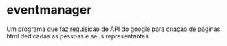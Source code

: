 # eventmanager
Um programa que faz requisição de API do google para criação de páginas html dedicadas as pessoas e seus representantes

